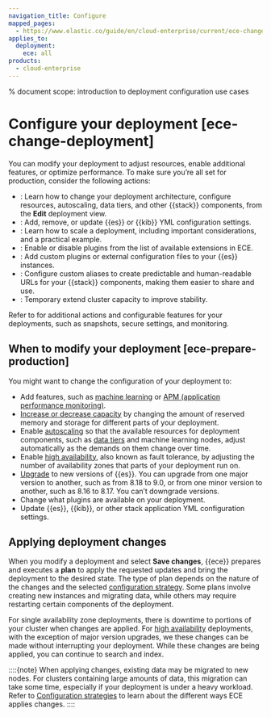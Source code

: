 ```yaml
---
navigation_title: Configure
mapped_pages:
  - https://www.elastic.co/guide/en/cloud-enterprise/current/ece-change-deployment.html
applies_to:
  deployment:
    ece: all
products:
  - cloud-enterprise
---
```


% document scope: introduction to deployment configuration use cases

# Configure your deployment [ece-change-deployment]

You can modify your deployment to adjust resources, enable additional features, or optimize performance. To make sure you’re all set for production, consider the following actions: 

* [](./customize-deployment.md): Learn how to change your deployment architecture, configure resources, autoscaling, data tiers, and other {{stack}} components, from the **Edit** deployment view.
* [](./edit-stack-settings.md): Add, remove, or update {{es}} or {{kib}} YML configuration settings.
* [](./resize-deployment.md): Learn how to scale a deployment, including important considerations, and a practical example.
* [](./add-plugins.md): Enable or disable plugins from the list of available extensions in ECE.
* [](./add-custom-bundles-plugins.md): Add custom plugins or external configuration files to your {{es}} instances.
* [](./ece-regional-deployment-aliases.md): Configure custom aliases to create predictable and human-readable URLs for your {{stack}} components, making them easier to share and use.
* [](./resource-overrides.md): Temporary extend cluster capacity to improve stability.

Refer to [](./working-with-deployments.md) for additional actions and configurable features for your deployments, such as snapshots, secure settings, and monitoring.

## When to modify your deployment [ece-prepare-production]

You might want to change the configuration of your deployment to:

* Add features, such as [machine learning](/explore-analyze/machine-learning.md) or [APM (application performance monitoring)](/solutions/observability/apm/index.md).
* [Increase or decrease capacity](./resize-deployment.md) by changing the amount of reserved memory and storage for different parts of your deployment.
* Enable [autoscaling](/deploy-manage/autoscaling/autoscaling-in-ece-and-ech.md) so that the available resources for deployment components, such as [data tiers](/manage-data/lifecycle/data-tiers.md) and machine learning nodes, adjust automatically as the demands on them change over time.
* Enable [high availability](./ece-ha.md), also known as fault tolerance, by adjusting the number of availability zones that parts of your deployment run on.
* [Upgrade](../../upgrade/deployment-or-cluster/upgrade-on-ece.md) to new versions of {{es}}. You can upgrade from one major version to another, such as from 8.18 to 9.0, or from one minor version to another, such as 8.16 to 8.17. You can’t downgrade versions.
* Change what plugins are available on your deployment.
* Update {{es}}, {{kib}}, or other stack application YML configuration settings.

## Applying deployment changes

When you modify a deployment and select **Save changes**, {{ece}} prepares and executes a **plan** to apply the requested updates and bring the deployment to the desired state. The type of plan depends on the nature of the changes and the selected [configuration strategy](./customize-deployment.md#configuration-strategies). Some plans involve creating new instances and migrating data, while others may require restarting certain components of the deployment.

For single availability zone deployments, there is downtime to portions of your cluster when changes are applied. For [high availability](./ece-ha.md) deployments, with the exception of major version upgrades, we these changes can be made without interrupting your deployment. While these changes are being applied, you can continue to search and index.

::::{note}
When applying changes, existing data may be migrated to new nodes. For clusters containing large amounts of data, this migration can take some time, especially if your deployment is under a heavy workload. Refer to [Configuration strategies](./customize-deployment.md#configuration-strategies) to learn about the different ways ECE applies changes.
::::
